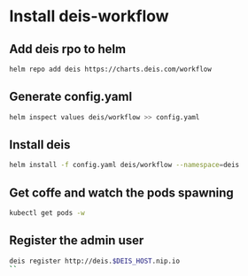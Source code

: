 # Install deis-workflow

## Add deis rpo to helm
```bash
helm repo add deis https://charts.deis.com/workflow
```

## Generate config.yaml
```bash
helm inspect values deis/workflow >> config.yaml
```

## Install deis
```bash
helm install -f config.yaml deis/workflow --namespace=deis
```

## Get coffe and watch the pods spawning
```bash
kubectl get pods -w
```

## Register the admin user
```bash
deis register http://deis.$DEIS_HOST.nip.io
``
